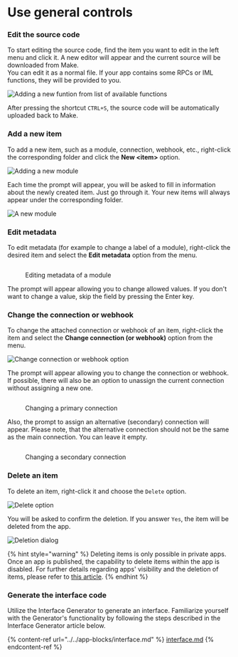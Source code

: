 # Use general controls

### Edit the source code

To start editing the source code, find the item you want to edit in the left menu and click it. A new editor will appear and the current source will be downloaded from Make.\
You can edit it as a normal file. If your app contains some RPCs or IML functions, they will be provided to you.

![Adding a new funtion from list of available functions](../../.gitbook/assets/ctrl\_src\_01.png)

After pressing the shortcut `CTRL+S`, the source code will be automatically uploaded back to Make.

### Add a new item

To add a new item, such as a module, connection, webhook, etc., right-click the corresponding folder and click the **New \<item>** option.

![Adding a new module](<../../.gitbook/assets/Screen Shot 2022-08-22 at 13.51.12.png>)

Each time the prompt will appear, you will be asked to fill in information about the newly created item. Just go through it. Your new items will always appear under the corresponding folder.

![A new module](<../../.gitbook/assets/Screen Shot 2022-08-22 at 13.54.01.png>)

### Edit metadata

To edit metadata (for example to change a label of a module), right-click the desired item and select the **Edit metadata** option from the menu.

<figure><img src="../../.gitbook/assets/Screenshot 2024-05-09 at 6.10.18.png" alt=""><figcaption><p>Editing metadata of a module</p></figcaption></figure>

The prompt will appear allowing you to change allowed values. If you don't want to change a value, skip the field by pressing the Enter key.

### Change the connection or webhook

To change the attached connection or webhook of an item, right-click the item and select the **Change connection (or webhook)** option from the menu.

![Change connection or webhook option](<../../.gitbook/assets/Screen Shot 2022-08-22 at 13.56.39.png>)

The prompt will appear allowing you to change the connection or webhook. If possible, there will also be an option to unassign the current connection without assigning a new one.

<figure><img src="../../.gitbook/assets/Screenshot 2024-05-09 at 6.16.57.png" alt=""><figcaption><p>Changing a primary connection</p></figcaption></figure>

Also, the prompt to assign an alternative (secondary) connection will appear. Please note, that the alternative connection should not be the same as the main connection. You can leave it empty.

<figure><img src="../../.gitbook/assets/Screenshot 2024-05-09 at 6.18.28.png" alt=""><figcaption><p>Changing a secondary connection</p></figcaption></figure>

### Delete an item

To delete an item, right-click it and choose the `Delete` option.

![Delete option](<../../.gitbook/assets/Screen Shot 2022-08-22 at 14.08.27.png>)

You will be asked to confirm the deletion. If you answer `Yes`, the item will be deleted from the app.

![Deletion dialog](<../../.gitbook/assets/Screen Shot 2022-08-22 at 14.14.26.png>)

{% hint style="warning" %}
Deleting items is only possible in private apps. Once an app is published, the capability to delete items within the app is disabled. For further details regarding apps' visibility and the deletion of items, please refer to [this article](../../app-visibility.md).
{% endhint %}

### Generate the interface code

Utilize the Interface Generator to generate an interface. Familiarize yourself with the Generator's functionality by following the steps described in the Interface Generator article below.

{% content-ref url="../../app-blocks/interface.md" %}
[interface.md](../../app-blocks/interface.md)
{% endcontent-ref %}
